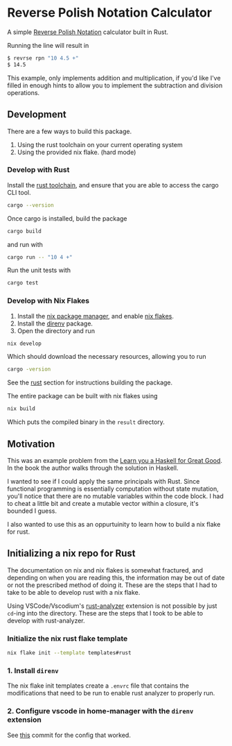 # Reverse Polish Notation Calculator

A simple [Reverse Polish Notation](https://en.wikipedia.org/wiki/Reverse_Polish_notation) calculator built in Rust. 

Running the line will result in 
```bash
$ revrse rpn "10 4.5 +"
$ 14.5
```

This example, only implements addition and multiplication, if you'd like I've filled in enough hints to allow you to implement the subtraction and division operations. 

## Development

There are a few ways to build this package. 
1. Using the rust toolchain on your current operating system
2. Using the provided nix flake. (hard mode)


### Develop with Rust
Install the [rust toolchain](https://www.rust-lang.org/tools/install), and ensure that you are able to access the cargo CLI tool.
```bash
cargo --version
```

Once cargo is installed, build the package
```rust
cargo build
```

and run with 
```bash
cargo run -- "10 4 +"
```

Run the unit tests with 

```bash
cargo test
```

### Develop with Nix Flakes


1. Install the [nix package manager](https://nixos.org/download/), and enable [nix flakes](https://nixos.wiki/wiki/flakes). 
2. Install the [direnv](https://direnv.net/docs/installation.html) package.
3. Open the directory and run 
```bash
nix develop
```
Which should download the necessary resources, allowing you to run 
```bash
cargo -version
```
See the [rust](#develop-with-rust) section for instructions building the package.

The entire package can be built with nix flakes using 
```bash
nix build
```
Which puts the compiled binary in the `result` directory. 


## Motivation
This was an example problem from the [Learn you a Haskell for Great Good](https://www.learnyouahaskell.com/functionally-solving-problems).
In the book the author walks through the solution in Haskell. 

I wanted to see if I could apply the same principals with Rust. Since functional programming is essentially computation without state mutation, you'll notice that there are no mutable variables within the code block. I had to cheat a little bit and create a mutable vector within a closure, it's bounded I guess.

I also wanted to use this as an oppurtuinity to learn how to build a nix flake for rust. 

## Initializing a nix repo for Rust

The documentation on nix and nix flakes is somewhat fractured, and depending on when you are reading this, the information may be out of date or not the prescribed method of doing it. These are the steps that I had to take to be able to develop rust with a nix flake.

Using VSCode/Vscodium's [rust-analyzer](https://rust-analyzer.github.io/) extension is not possible by just `cd`-ing into the directory. These are the steps that I took to be able to develop with rust-analyzer.


### Initialize the nix rust flake template
```bash
nix flake init --template templates#rust
```

### 1. Install `direnv`
The nix flake init templates create a `.envrc` file that contains the modifications that need to be run to enable rust analyzer to properly run.

### 2. Configure vscode in home-manager with the `direnv` extension
See [this](https://github.com/yuvashankar/nix-config/blob/9e19c7954b616ce83e37663efc2e445054ecd728/home/features/productivity/common/vscodium.nix#L1) commit for the config that worked.
